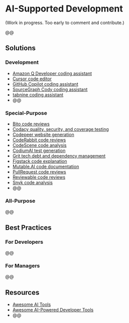 # AI-Supported Development

(Work in progress. Too early to comment and contribute.)

@@

## Solutions

### Development

* [Amazon Q Developer coding assistant](https://aws.amazon.com/q/developer/)
* [Cursor code editor](https://www.cursor.com/)
* [GitHub Copilot coding assistant](https://github.com/features/copilot)
* [SourceGraph Cody coding assistant](https://sourcegraph.com/demo/cody)
* [tabnine coding assistant](https://www.tabnine.com/ai-coding-assistant/)
* @@

### Special-Purpose

* [Bito code reviews](https://bito.ai/)
* [Codacy quality, security, and coverage testing](https://www.codacy.com/)
* [Codepeer website generation](https://www.codepeer.ai/)
* [CodeRabbit code reviews](https://coderabbit.ai/)
* [CodeScene code analysis](https://codescene.com/)
* [CodiumAI test generation](https://www.codium.ai/)
* [Grit tech debt and dependency management](https://about.grit.io/)
* [Figstack code explanation](https://www.figstack.com/)
* [Mutable.AI code documentation](https://mutable.ai/)
* [PullRequest code reviews](https://www.pullrequest.com/)
* [Reviewable code reviews](https://www.reviewable.io/)
* [Snyk code analysis](https://snyk.io/)
* @@

### All-Purpose

@@

## Best Practices

### For Developers

@@

### For Managers

@@

## Resources

* [Awesome AI Tools](https://github.com/mahseema/awesome-ai-tools)
* [Awesome AI-Powered Developer Tools](https://github.com/jamesmurdza/awesome-ai-devtools)
* @@